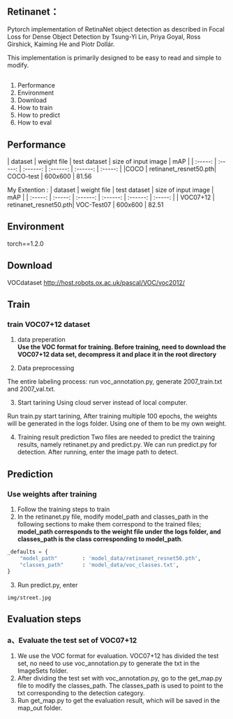## Retinanet：

Pytorch implementation of RetinaNet object detection as described in Focal Loss for Dense Object Detection by Tsung-Yi Lin, Priya Goyal, Ross Girshick, Kaiming He and Piotr Dollár.

This implementation is primarily designed to be easy to read and simple to modify.

## 
1. Performance
2. Environment
3. Download
4. How to train
5. How to predict
6. How to eval


## Performance
| dataset | weight file | test dataset | size of input image |  mAP  |
| :-----: | :-----: | :------: | :------: | :------: | :-----: |
|COCO  | retinanet_resnet50.pth| COCO-test | 600x600 |  81.56 

My Extention :
| dataset | weight file | test dataset | size of input image |  mAP  |
| :-----: | :-----: | :------: | :------: | :------: | :-----: |
| VOC07+12 | retinanet_resnet50.pth| VOC-Test07 | 600x600 |  82.51

## Environment
torch==1.2.0

## Download

VOCdataset http://host.robots.ox.ac.uk/pascal/VOC/voc2012/

## Train
### train VOC07+12 dataset
1. data preperation   
**Use the VOC format for training. Before training, need to download the VOC07+12 data set, decompress it and place it in the root directory**  

2. Data preprocessing   

The entire labeling process: run voc_annotation.py, generate 2007_train.txt and 2007_val.txt.

3. Start tarining
Using cloud server instead of local computer.

Run train.py start tarining, After training multiple 100 epochs, the weights will be generated in the logs folder. Using one of them to be my own weight.

4. Training result prediction
Two files are needed to predict the training results, namely retinanet.py and predict.py. We can run predict.py for detection. After running, enter the image path to detect.


## Prediction
### Use weights after training
1. Follow the training steps to train 
2. In the retinanet.py file, modify model_path and classes_path in the following sections to make them correspond to the trained files; **model_path corresponds to the weight file under the logs folder, and classes_path is the class corresponding to model_path**.
```python
_defaults = {  
    "model_path"        : 'model_data/retinanet_resnet50.pth',
    "classes_path"      : 'model_data/voc_classes.txt',
}
```
3. Run predict.py, enter
```
img/street.jpg
```

## Evaluation steps
### a、Evaluate the test set of VOC07+12
1. We use the VOC format for evaluation. VOC07+12 has divided the test set, no need to use voc_annotation.py to generate the txt in the ImageSets folder.
2. After dividing the test set with voc_annotation.py, go to the get_map.py file to modify the classes_path. The classes_path is used to point to the txt corresponding to the detection category.
3. Run get_map.py to get the evaluation result, which will be saved in the map_out folder.



